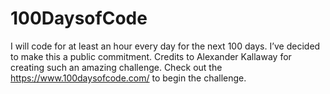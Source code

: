 # 100DaysofCode
I will code for at least an hour every day for the next 100 days.
I’ve decided to make this a public commitment.
Credits to Alexander Kallaway for creating such an amazing challenge.
Check out the https://www.100daysofcode.com/ to begin the challenge.
